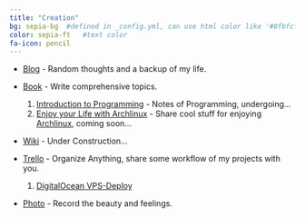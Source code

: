 ```yaml
---
title: "Creation"
bg: sepia-bg  #defined in _config.yml, can use html color like '#0fbfcf'
color: sepia-ft   #text color
fa-icon: pencil
---
```


* <i class="fa fa-bold"></i> [Blog](http://blog.billryan.me) - Random thoughts and a backup of my life.  
* <i class="fa fa-book"></i> [Book](http://book.billryan.me) - Write comprehensive topics.  
  1. [Introduction to Programming](http://programming-notes.billryan.me) - Notes of Programming, undergoing...  
  2. [Enjoy your Life with Archlinux](http://enjoy-archlinux.billryan.me) - Share cool stuff for enjoying [Archlinux](https://wiki.archlinux.org/), coming soon...  
* <i class="fa fa-wordpress"></i> [Wiki](http://wiki.billryan.me) - Under Construction...  
* <i class="fa fa-trello"></i> [Trello](https://trello.com/billryan4) - Organize Anything, share some workflow of my projects with you.  
  1. [DigitalOcean VPS-Deploy](https://trello.com/b/OeD20fAu/vps-deploy)  

* <i class="fa fa-camera"></i> [Photo](http://www.douban.com/people/billryan/photos) - Record the beauty and feelings.  
